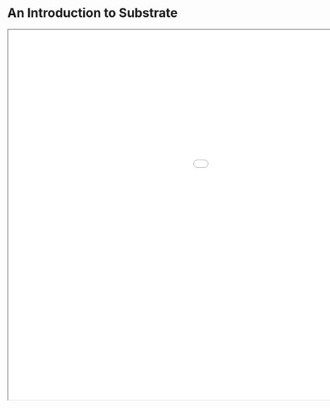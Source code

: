 # An Introduction to Substrate

<iframe src="pre-polkadot/assets/substrate.pdf" width="1440px" height="839px"></iframe>
